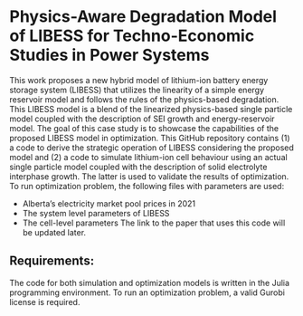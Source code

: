 # Physics-Aware Degradation Model of LIBESS for Techno-Economic Studies in Power Systems
This work proposes a new hybrid model of lithium-ion battery energy storage system (LIBESS) that utilizes the linearity of a simple energy reservoir model and follows the rules of the physics-based degradation. This LIBESS model is a blend of the linearized physics-based single particle model coupled with the description of SEI growth and energy-reservoir model. The goal of this case study is to showcase the capabilities of the proposed LIBESS model in optimization.
This GitHub repository contains (1) a code to derive the strategic operation of LIBESS considering the proposed model and (2) a code to simulate lithium-ion cell behaviour using an actual single particle model coupled with the description of solid electrolyte interphase growth. The latter is used to validate the results of optimization.
To run optimization problem, the following files with parameters are used:
-	Alberta’s electricity market pool prices in 2021
-	The system level parameters of LIBESS
-	The cell-level parameters
The link to the paper that uses this code will be updated later.
## Requirements:
The code for both simulation and optimization models is written in the Julia programming environment. To run an optimization problem, a valid Gurobi license is required.
